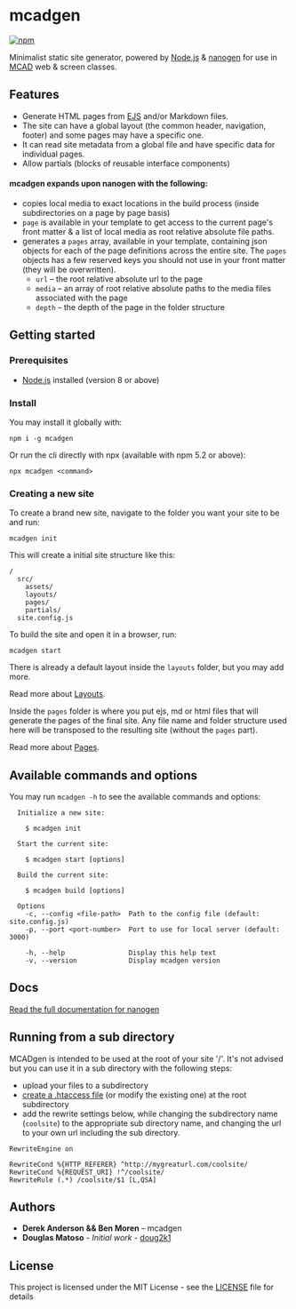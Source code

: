 # mcadgen

[![npm](https://img.shields.io/npm/v/mcadgen.svg)](https://www.npmjs.com/package/mcadgen)

Minimalist static site generator, powered by  [Node.js](https://nodejs.org/en/) & [nanogen](https://github.com/doug2k1/nanogen/) for use in [MCAD](http://mcad.edu) web & screen classes.

## Features
* Generate HTML pages from [EJS](http://ejs.co/) and/or Markdown files.
* The site can have a global layout (the common header, navigation, footer) and some pages may have a specific one.
* It can read site metadata from a global file and have specific data for individual pages.
* Allow partials (blocks of reusable interface components)

#### mcadgen expands upon nanogen with the following:
* copies local media to exact locations in the build process (inside subdirectories on a page by page basis)
* `page` is available in your template to get access to the current page's front matter & a list of local media as root relative absolute file paths.
* generates a `pages` array, available in your template, containing json objects for each of the page definitions across the entire site. The `pages` objects has a few reserved keys you should not use in your front matter (they will be overwritten).
    * `url` – the root relative absolute url to the page
    * `media` – an array of root relative absolute paths to the media files associated with the page
    * `depth` – the depth of the page in the folder structure

## Getting started

### Prerequisites

* [Node.js](https://nodejs.org/en/) installed (version 8 or above)

### Install

You may install it globally with:

```
npm i -g mcadgen
```

Or run the cli directly with npx (available with npm 5.2 or above):

```
npx mcadgen <command>
```

### Creating a new site

To create a brand new site, navigate to the folder you want your site to be and run:

```
mcadgen init
```

This will create a initial site structure like this:

```
/
  src/
    assets/
    layouts/
    pages/
    partials/
  site.config.js
```

To build the site and open it in a browser, run:

```
mcadgen start
```

There is already a default layout inside the `layouts` folder, but you may add more.

Read more about [Layouts](https://doug2k1.github.io/nanogen/docs/#layouts).

Inside the `pages` folder is where you put ejs, md or html files that will generate the pages of the final site. Any file name and folder structure used here will be transposed to the resulting site (without the `pages` part).

Read more about [Pages](https://doug2k1.github.io/nanogen/docs/#pages).

## Available commands and options

You may run `mcadgen -h` to see the available commands and options:

```
  Initialize a new site:

    $ mcadgen init

  Start the current site:

    $ mcadgen start [options]

  Build the current site:

    $ mcadgen build [options]

  Options
    -c, --config <file-path>  Path to the config file (default: site.config.js)
    -p, --port <port-number>  Port to use for local server (default: 3000)

    -h, --help                Display this help text
    -v, --version             Display mcadgen version
```

## Docs

[Read the full documentation for nanogen](https://doug2k1.github.io/nanogen)

## Running from a sub directory
MCADgen is intended to be used at the root of your site '/'. It's not advised but you can use it in a sub directory with the following steps:
+ upload your files to a subdirectory
+ [create a .htaccess file](https://teamtreehouse.com/library/how-to-create-and-edit-an-htaccess-file) (or modify the existing one) at the root subdirectory
+ add the rewrite settings below, while changing the subdirectory name (`coolsite`) to the appropriate sub directory name, and changing the url to your own url including the sub directory.

```
RewriteEngine on

RewriteCond %{HTTP_REFERER} ^http://mygreaturl.com/coolsite/
RewriteCond %{REQUEST_URI} !^/coolsite/
RewriteRule (.*) /coolsite/$1 [L,QSA]
```

## Authors
* **Derek Anderson && Ben Moren** – mcadgen
* **Douglas Matoso** - *Initial work* - [doug2k1](https://github.com/doug2k1)

## License
This project is licensed under the MIT License - see the [LICENSE](LICENSE) file for details
